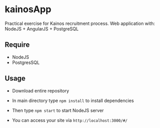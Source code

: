 # kainosApp
Practical exercise for Kainos recruitment process. Web application with: NodeJS + AngularJS + PostgreSQL

## Require
 * NodeJS
 * PostgresSQL

## Usage
* Download entire repository
* In main directory type ```npm install``` to install dependencies
* Then type ```npm start``` to start NodeJS server

* You can access your site via ```http://localhost:3000/#/```
